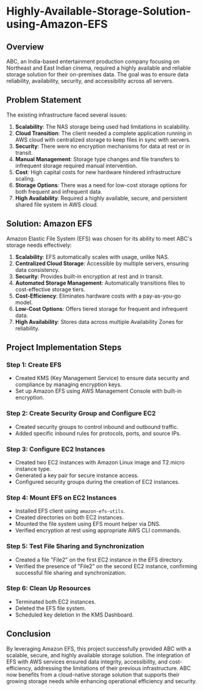# Highly-Available-Storage-Solution-using-Amazon-EFS

## Overview

ABC, an India-based entertainment production company focusing on Northeast and East Indian cinema, required a highly available and reliable storage solution for their on-premises data. The goal was to ensure data reliability, availability, security, and accessibility across all servers.

## Problem Statement

The existing infrastructure faced several issues:

1. **Scalability**: The NAS storage being used had limitations in scalability.
2. **Cloud Transition**: The client needed a complete application running in AWS cloud with centralized storage to keep files in sync with servers.
3. **Security**: There were no encryption mechanisms for data at rest or in transit.
4. **Manual Management**: Storage type changes and file transfers to infrequent storage required manual intervention.
5. **Cost**: High capital costs for new hardware hindered infrastructure scaling.
6. **Storage Options**: There was a need for low-cost storage options for both frequent and infrequent data.
7. **High Availability**: Required a highly available, secure, and persistent shared file system in AWS cloud.

## Solution: Amazon EFS

Amazon Elastic File System (EFS) was chosen for its ability to meet ABC's storage needs effectively:

1. **Scalability**: EFS automatically scales with usage, unlike NAS.
2. **Centralized Cloud Storage**: Accessible by multiple servers, ensuring data consistency.
3. **Security**: Provides built-in encryption at rest and in transit.
4. **Automated Storage Management**: Automatically transitions files to cost-effective storage tiers.
5. **Cost-Efficiency**: Eliminates hardware costs with a pay-as-you-go model.
6. **Low-Cost Options**: Offers tiered storage for frequent and infrequent data.
7. **High Availability**: Stores data across multiple Availability Zones for reliability.

## Project Implementation Steps

### Step 1: Create EFS
- Created KMS (Key Management Service) to ensure data security and compliance by managing encryption keys.
- Set up Amazon EFS using AWS Management Console with built-in encryption.

### Step 2: Create Security Group and Configure EC2
- Created security groups to control inbound and outbound traffic.
- Added specific inbound rules for protocols, ports, and source IPs.

### Step 3: Configure EC2 Instances
- Created two EC2 instances with Amazon Linux image and T2.micro instance type.
- Generated a key pair for secure instance access.
- Configured security groups during the creation of EC2 instances.

### Step 4: Mount EFS on EC2 Instances
- Installed EFS client using `amazon-efs-utils`.
- Created directories on both EC2 instances.
- Mounted the file system using EFS mount helper via DNS.
- Verified encryption at rest using appropriate AWS CLI commands.

### Step 5: Test File Sharing and Synchronization
- Created a file "File2" on the first EC2 instance in the EFS directory.
- Verified the presence of "File2" on the second EC2 instance, confirming successful file sharing and synchronization.

### Step 6: Clean Up Resources
- Terminated both EC2 instances.
- Deleted the EFS file system.
- Scheduled key deletion in the KMS Dashboard.

## Conclusion

By leveraging Amazon EFS, this project successfully provided ABC with a scalable, secure, and highly available storage solution. The integration of EFS with AWS services ensured data integrity, accessibility, and cost-efficiency, addressing the limitations of their previous infrastructure. ABC now benefits from a cloud-native storage solution that supports their growing storage needs while enhancing operational efficiency and security.

